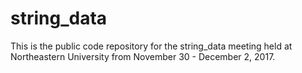 # string_data

This is the public code repository for the string_data meeting held at Northeastern University
from November 30 - December 2, 2017.